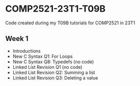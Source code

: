 # COMP2521-23T1-T09B

Code created during my T09B tutorials for COMP2521 in 23T1

## Week 1

- Introductions
- New C Syntax Q1: For Loops
- New C Syntax Q8: Typedefs (no code)
- Linked List Revision Q1 (no code)
- Linked List Revision Q2: Summing a list
- Linked List Revision Q3: Deleting a value
